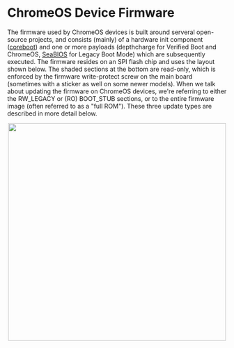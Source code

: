 # ChromeOS Device Firmware

The firmware used by ChromeOS devices is built around serveral open-source projects, and consists (mainly) of a hardware init component ([coreboot](http://www.coreboot.org)) and one or more payloads (depthcharge for Verified Boot and ChromeOS, [SeaBIOS](http://www.seabios.org) for Legacy Boot Mode) which are subsequently executed. The firmware resides on an SPI flash chip and uses the layout shown below. The shaded sections at the bottom are read-only, which is enforced by the firmware write-protect screw on the main board (sometimes with a sticker as well on some newer models). When we talk about updating the firmware on ChromeOS devices, we're referring to either the RW_LEGACY or (RO) BOOT_STUB sections, or to the entire firmware image (often referred to as a "full ROM"). These three update types are described in more detail below.

<p align="center"> <img src="/images/stock_firmware_layout.png" width="500"/></p>
